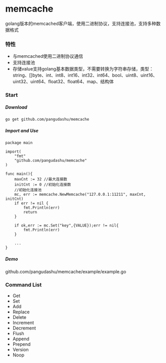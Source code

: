 # memcache
golang版本的memcached客户端，使用二进制协议，支持连接池，支持多种数据格式

### 特性
* 与memcached使用二进制协议通信
* 支持连接池
* 存储value支持golang基本数据类型，不需要转换为字符串存储，类型：string、[]byte、int、int8、int16、int32、int64、bool、uint8、uint16、uint32、uint64、float32、float64、map、结构体

### Start
##### Download

    go get github.com/pangudashu/memcache

##### Import and Use

    package main

    import(
        "fmt"
        "github.com/pangudashu/memcache"
    )

    func main(){
        maxCnt := 32 //最大连接数
        initCnt := 0 //初始化连接数
        //初始化连接池
        mc, err := memcache.NewMemcache("127.0.0.1:11211", maxCnt, initCnt)
        if err != nil {
            fmt.Println(err)
            return
        }

        if ok,err := mc.Set("key",{VALUE});err != nil{
            fmt.Println(err)
        }

        ...
    }

##### Demo
github.com/pangudashu/memcache/example/example.go

### Command List
* Get
* Set
* Add
* Replace
* Delete
* Increment
* Decrement
* Flush
* Append
* Prepend
* Version
* Noop



